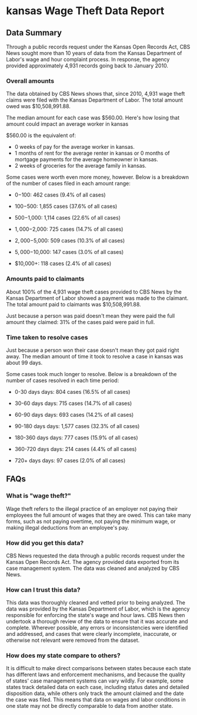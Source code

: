 # kansas Wage Theft Data Report

## Data Summary

Through a public records request under the Kansas Open Records Act, CBS News sought more than 10 years of data from the Kansas Department of Labor's wage and hour complaint process. In response, the agency provided approximately 4,931 records going back to January 2010.



### Overall amounts

The data obtained by CBS News shows that, since 2010, 4,931 wage theft claims were filed with the Kansas Department of Labor. The total amount owed was $10,508,991.88.

The median amount for each case was $560.00. Here's how losing that amount could impact an average worker in kansas

$560.00 is the equivalent of: 
* 0 weeks of pay for the average worker in kansas.
* 1 months of rent for the average renter in kansas or 0 months of mortgage payments for the average homeowner in kansas.
* 2 weeks of groceries for the average family in kansas.

Some cases were worth even more money, however. Below is a breakdown of the number of cases filed in each amount range: 

* $0-$100: 462 cases (9.4% of all cases)

* $100-$500: 1,855 cases (37.6% of all cases)

* $500-$1,000: 1,114 cases (22.6% of all cases)

* $1,000-$2,000: 725 cases (14.7% of all cases)

* $2,000-$5,000: 509 cases (10.3% of all cases)

* $5,000-$10,000: 147 cases (3.0% of all cases)

* $10,000+: 118 cases (2.4% of all cases)



### Amounts paid to claimants

About 100% of the 4,931 wage theft cases provided to CBS News by the Kansas Department of Labor showed a payment was made to the claimant. The total amount paid to claimants was $10,508,991.88.


Just because a person was paid doesn't mean they were paid the full amount they claimed: 31% of the cases paid were paid in full.



### Time taken to resolve cases

Just because a person won their case doesn't mean they got paid right away. The median amount of time it took to resolve a case in kansas was about 99 days.

Some cases took much longer to resolve. Below is a breakdown of the number of cases resolved in each time period: 

* 0-30 days days: 804 cases (16.5% of all cases)

* 30-60 days days: 715 cases (14.7% of all cases)

* 60-90 days days: 693 cases (14.2% of all cases)

* 90-180 days days: 1,577 cases (32.3% of all cases)

* 180-360 days days: 777 cases (15.9% of all cases)

* 360-720 days days: 214 cases (4.4% of all cases)

* 720+ days days: 97 cases (2.0% of all cases)



## FAQs

### What is "wage theft?"

Wage theft refers to the illegal practice of an employer not paying their employees the full amount of wages that they are owed. This can take many forms, such as not paying overtime, not paying the minimum wage, or making illegal deductions from an employee's pay.

###  How did you get this data?

CBS News requested the data through a public records request under the Kansas Open Records Act. The agency provided data exported from its case management system. The data was cleaned and analyzed by CBS News.

### How can I trust this data? 

This data was thoroughly cleaned and vetted prior to being analyzed. The data was provided by the Kansas Department of Labor, which is the agency responsible for enforcing the state's wage and hour laws. CBS News then undertook a thorough review of the data to ensure that it was accurate and complete. Wherever possible, any errors or inconsistencies were identified and addressed, and cases that were clearly incomplete, inaccurate, or otherwise not relevant were removed from the dataset.

### How does my state compare to others? 

It is difficult to make direct comparisons between states because each state has different laws and enforcement mechanisms, and because the quality of states' case management systems can vary wildly. For example, some states track detailed data on each case, including status dates and detailed disposition data, while others only track the amount claimed and the date the case was filed. This means that data on wages and labor conditions in one state may not be directly comparable to data from another state.